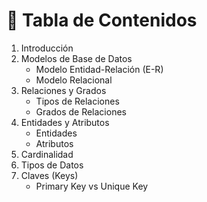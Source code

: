 # 📖 Tabla de Contenidos

1. Introducción
2. Modelos de Base de Datos
   - Modelo Entidad-Relación (E-R)
   - Modelo Relacional
3. Relaciones y Grados
   - Tipos de Relaciones
   - Grados de Relaciones
4. Entidades y Atributos
   - Entidades
   - Atributos
5. Cardinalidad
6. Tipos de Datos
7. Claves (Keys)
   - Primary Key vs Unique Key